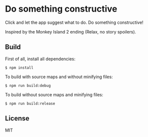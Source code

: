 # Do something constructive

Click and let the app suggest what to do. Do something constructive!

Inspired by the Monkey Island 2 ending (Relax, no story spoilers).

## Build

First of all, install all dependencies:

```
$ npm install
```

To build with source maps and without minifying files:

```
$ npm run build:debug
```

To build without source maps and minifying files:

```
$ npm run build:release
```

## License

MIT
